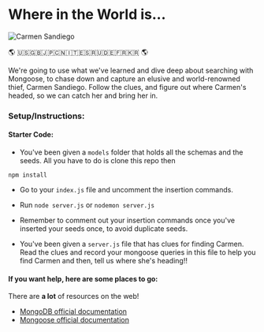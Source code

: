 # Where in the World is...

![Carmen Sandiego](https://i.pinimg.com/originals/19/db/c0/19dbc03cf13c6a96bee8a05d90baa15d.gif)

🌎 🇺🇸🇬🇧🇯🇵🇨🇳🇮🇹🇪🇸🇷🇺🇩🇪🇫🇷🇰🇷 🌎

We're going to use what we've learned and dive deep about searching with Mongoose, to chase down and capture an elusive and world-renowned thief, Carmen Sandiego. Follow the clues, and figure out where Carmen's headed, so we can catch her and bring her in.

### Setup/Instructions:

#### Starter Code:

- You've been given a `models` folder that holds all the schemas and the seeds. All you have to do is clone this repo then

```
npm install
```
- Go to your `index.js` file and uncomment the insertion commands.

- Run `node server.js` or `nodemon server.js`

- Remember to comment out your insertion commands once you've inserted your seeds once, to avoid duplicate seeds.

- You've been given a `server.js` file that has clues for finding Carmen. Read the clues and record your mongoose queries in this file to help you find Carmen and then, tell us where she's heading!!





#### If you want help, here are some places to go:

There are **a lot** of resources on the web!

- [MongoDB official documentation](https://docs.mongodb.com/) 
- [Mongoose official documentation](https://mongoosejs.com/docs/index.html)
